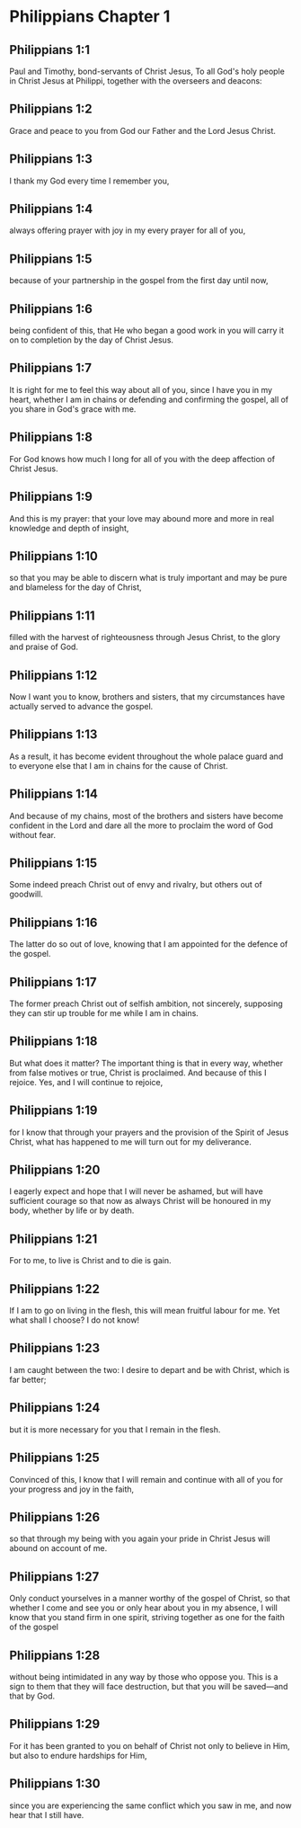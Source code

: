 # Philippians Chapter 1

## Philippians 1:1

Paul and Timothy, bond-servants of Christ Jesus, To all God's holy people in Christ Jesus at Philippi, together with the overseers and deacons:

## Philippians 1:2

Grace and peace to you from God our Father and the Lord Jesus Christ.

## Philippians 1:3

I thank my God every time I remember you,

## Philippians 1:4

always offering prayer with joy in my every prayer for all of you,

## Philippians 1:5

because of your partnership in the gospel from the first day until now,

## Philippians 1:6

being confident of this, that He who began a good work in you will carry it on to completion by the day of Christ Jesus.

## Philippians 1:7

It is right for me to feel this way about all of you, since I have you in my heart, whether I am in chains or defending and confirming the gospel, all of you share in God's grace with me.

## Philippians 1:8

For God knows how much I long for all of you with the deep affection of Christ Jesus.

## Philippians 1:9

And this is my prayer: that your love may abound more and more in real knowledge and depth of insight,

## Philippians 1:10

so that you may be able to discern what is truly important and may be pure and blameless for the day of Christ,

## Philippians 1:11

filled with the harvest of righteousness through Jesus Christ, to the glory and praise of God.

## Philippians 1:12

Now I want you to know, brothers and sisters, that my circumstances have actually served to advance the gospel.

## Philippians 1:13

As a result, it has become evident throughout the whole palace guard and to everyone else that I am in chains for the cause of Christ.

## Philippians 1:14

And because of my chains, most of the brothers and sisters have become confident in the Lord and dare all the more to proclaim the word of God without fear.

## Philippians 1:15

Some indeed preach Christ out of envy and rivalry, but others out of goodwill.

## Philippians 1:16

The latter do so out of love, knowing that I am appointed for the defence of the gospel.

## Philippians 1:17

The former preach Christ out of selfish ambition, not sincerely, supposing they can stir up trouble for me while I am in chains.

## Philippians 1:18

But what does it matter? The important thing is that in every way, whether from false motives or true, Christ is proclaimed. And because of this I rejoice. Yes, and I will continue to rejoice,

## Philippians 1:19

for I know that through your prayers and the provision of the Spirit of Jesus Christ, what has happened to me will turn out for my deliverance.

## Philippians 1:20

I eagerly expect and hope that I will never be ashamed, but will have sufficient courage so that now as always Christ will be honoured in my body, whether by life or by death.

## Philippians 1:21

For to me, to live is Christ and to die is gain.

## Philippians 1:22

If I am to go on living in the flesh, this will mean fruitful labour for me. Yet what shall I choose? I do not know!

## Philippians 1:23

I am caught between the two: I desire to depart and be with Christ, which is far better;

## Philippians 1:24

but it is more necessary for you that I remain in the flesh.

## Philippians 1:25

Convinced of this, I know that I will remain and continue with all of you for your progress and joy in the faith,

## Philippians 1:26

so that through my being with you again your pride in Christ Jesus will abound on account of me.

## Philippians 1:27

Only conduct yourselves in a manner worthy of the gospel of Christ, so that whether I come and see you or only hear about you in my absence, I will know that you stand firm in one spirit, striving together as one for the faith of the gospel

## Philippians 1:28

without being intimidated in any way by those who oppose you. This is a sign to them that they will face destruction, but that you will be saved—and that by God.

## Philippians 1:29

For it has been granted to you on behalf of Christ not only to believe in Him, but also to endure hardships for Him,

## Philippians 1:30

since you are experiencing the same conflict which you saw in me, and now hear that I still have.
